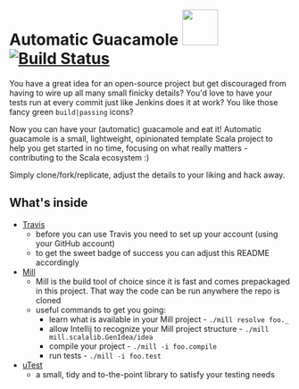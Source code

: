 # Automatic Guacamole <img src="https://image.flaticon.com/icons/png/512/877/877724.png" width="64" height="64" /> [![Build Status](https://travis-ci.com/z4f1r0v/automatic-guacamole.svg?branch=master)](https://travis-ci.com/z4f1r0v/automatic-guacamole)
You have a great idea for an open-source project but get discouraged from having to wire up all many small finicky details?
You'd love to have your tests run at every commit just like Jenkins does it at work?
You like those fancy green `build|passing` icons?

Now you can have your (automatic) guacamole and eat it! 
Automatic guacamole is a small, lightweight, opinionated template Scala project to help you get started in no time,
focusing on what really matters - contributing to the Scala ecosystem :)

Simply clone/fork/replicate, adjust the details to your liking and hack away.

## What's inside
- [Travis](https://travis-ci.com/)
  - before you can use Travis you need to set up your account (using your GitHub account)
  - to get the sweet badge of success you can adjust this README accordingly
- [Mill](http://www.lihaoyi.com/mill/) 
  - Mill is the build tool of choice since it is fast and comes prepackaged in this project. That way the code can be
  run anywhere the repo is cloned
  - useful commands to get you going:
    - learn what is available in your Mill project - `./mill resolve foo._`
    - allow Intellij to recognize your Mill project structure - `./mill mill.scalalib.GenIdea/idea`
    - compile your project - `./mill -i foo.compile`
    - run tests - `./mill -i foo.test`
- [uTest](https://github.com/lihaoyi/utest) 
  - a small, tidy and to-the-point library to satisfy your testing needs
